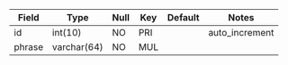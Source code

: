 **Field**|**Type**|**Null**|**Key**|**Default**|**Notes**
-----|-----|-----|-----|-----|-----
id|int(10)|NO|PRI| |auto\_increment
phrase|varchar(64)|NO|MUL| | 